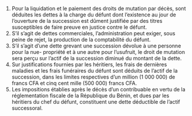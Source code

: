 1) Pour la liquidation et le paiement des droits de mutation par décès, sont déduites les dettes à la charge du défunt dont l’existence au jour de l’ouverture de la succession est dûment justifiée par des titres susceptibles de faire preuve en justice contre le défunt.
2) S’il s’agit de dettes commerciales, l’administration peut exiger, sous peine de rejet,
la production de la comptabilité du défunt.
3) S’il s’agit d’une dette grevant une succession dévolue à une personne pour la nue-
propriété et à une autre pour l’usufruit, le droit de mutation sera perçu sur l’actif de la succession diminué du montant de la dette.
4) Sur justifications fournies par les héritiers, les frais de dernières maladies et les frais
funéraires du défunt sont déduits de l’actif de la succession, dans les limites respectives d’un million (1 000 000) de francs CFA et cinq cent mille (500 000) francs CFA.
5) Les  impositions  établies  après  le  décès  d’un  contribuable  en  vertu  de  la
réglementation fiscale de la République du Bénin, et dues par les héritiers du chef du défunt, constituent une dette déductible de l’actif successoral.